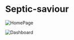 # Septic-saviour

![HomePage](https://github.com/Suraj7897/Septic-saviour/assets/107802002/abc89f13-cacb-4345-8345-1d34933e5601) 



![Dashboard](https://github.com/Suraj7897/Septic-saviour/assets/107802002/a549ddc6-b03a-4228-8bb2-a19cbac5876c)
